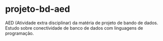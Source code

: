 # projeto-bd-aed
AED (Atividade extra disciplinar) da matéria de projeto de bando de dados. Estudo sobre conectividade de banco de dados com linguagens de programação.
